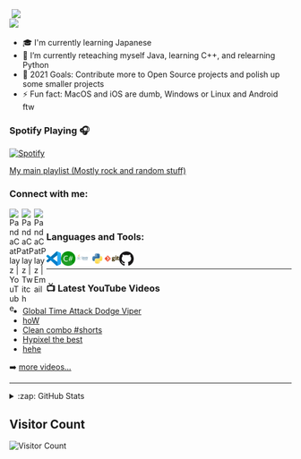 <img align="right" width="500" src="https://media1.giphy.com/media/13HgwGsXF0aiGY/giphy.gif" />
<br/>
<img src="https://readme-typing-svg.herokuapp.com/?color=016EEA&height=18&width=300&vCenter=true&lines=PandaCatPlayz;MC+Mod+Dev;Unity+Dev;Open+source+enthusiast" />

- 🎓 I'm currently learning Japanese
- 🌱 I’m currently reteaching myself Java, learning C++, and relearning Python
- 🥅 2021 Goals: Contribute more to Open Source projects and polish up some smaller projects
- ⚡ Fun fact: MacOS and iOS are dumb, Windows or Linux and Android ftw

### Spotify Playing 🎧

[![Spotify](https://spotify-player-theta.vercel.app/api/spotify)](https://open.spotify.com/user/pandacatplayz)

[My main playlist (Mostly rock and random stuff)](https://open.spotify.com/playlist/6j58B3aXswXKFbozuLOsCF?si=21d5477a68f045d8)

### Connect with me:

[<img align="left" alt="PandaCatPlayz | YouTube" width="22px" src="https://cdn.jsdelivr.net/npm/simple-icons@v3/icons/youtube.svg" class="filter-red"/>][youtube]
[<img align="left" alt="PandaCatPlayz | Twitch" width="22px" src="https://cdn.jsdelivr.net/npm/simple-icons@v3/icons/twitch.svg" />][twitch]
[<img align="left" alt="PandaCatPlayz | Email" width="22px" src="https://cdn.jsdelivr.net/npm/simple-icons@v3/icons/gmail.svg" />][email]

<br />

### Languages and Tools:

[<img align="left" alt="Visual Studio Code" width="26px" src="https://raw.githubusercontent.com/github/explore/80688e429a7d4ef2fca1e82350fe8e3517d3494d/topics/visual-studio-code/visual-studio-code.png" />][vsc]
[<img align="left" alt="C Sharp" width="26px" src="https://raw.githubusercontent.com/github/explore/80688e429a7d4ef2fca1e82350fe8e3517d3494d/topics/csharp/csharp.png" />][cs]
[<img align="left" alt="Java" width="26px" src="https://raw.githubusercontent.com/github/explore/80688e429a7d4ef2fca1e82350fe8e3517d3494d/topics/java/java.png" />][java]
[<img align="left" alt="Python" width="26px" src="https://raw.githubusercontent.com/github/explore/80688e429a7d4ef2fca1e82350fe8e3517d3494d/topics/python/python.png" />][py]
[<img align="left" alt="Git" width="26px" src="https://raw.githubusercontent.com/github/explore/80688e429a7d4ef2fca1e82350fe8e3517d3494d/topics/git/git.png" />][git]
[<img align="left" alt="GitHub" width="26px" src="https://raw.githubusercontent.com/github/explore/78df643247d429f6cc873026c0622819ad797942/topics/github/github.png" />][github]

<br />

---

### 📺 Latest YouTube Videos

<!-- YOUTUBE:START -->
- [Global Time Attack Dodge Viper](https://www.youtube.com/watch?v=B-sp_qRUerw)
- [hoW](https://www.youtube.com/watch?v=MLoF3httIAg)
- [Clean combo #shorts](https://www.youtube.com/watch?v=GpmQhffadVg)
- [Hypixel the best](https://www.youtube.com/watch?v=41YP-RVZUgE)
- [hehe](https://www.youtube.com/watch?v=iZT4fbRJh7g)
<!-- YOUTUBE:END -->

➡️ [more videos...](https://www.youtube.com/channel/UCE1JWJcrbBWv-p3GLlvKvMw)

---

<details>
  <summary>:zap: GitHub Stats</summary>

  <img align="left" alt="PandaCatPlayz's GitHub Stats" src="https://github-readme-stats.vercel.app/api?username=PandaCatPlayz&show_icons=true&hide_border=true" />

</details>

## Visitor Count
![Visitor Count](https://profile-counter.glitch.me/PandaCatPlayz/count.svg)

[twitch]: https://www.twitch.tv/pandacatplayz
[email]: https://mailhide.io/e/9Y5zWYL7
[youtube]: https://www.youtube.com/channel/UCE1JWJcrbBWv-p3GLlvKvMw
[vsc]: https://code.visualstudio.com/
[cs]: https://www.jetbrains.com/rider/promo/?gclid=Cj0KCQjw1a6EBhC0ARIsAOiTkrGsI4brvHFs21MOlTrM5GxzYDdZh48l7H_3G-6M8sTIERNbcuNGtF4aAje0EALw_wcB&gclsrc=aw.ds
[java]: https://www.java.com/en/
[py]: https://www.python.org/
[git]: https://git-scm.com/
[github]: https://github.com/PandaCatPlayz
